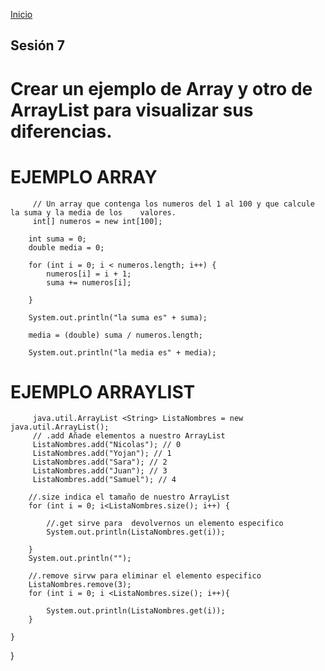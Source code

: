 <!-- No borrar o modificar -->
[Inicio](./index.md)

## Sesión 7 


<!-- Su documentación aquí -->

# Crear un ejemplo de Array y otro de ArrayList para visualizar sus diferencias.

# EJEMPLO ARRAY

         // Un array que contenga los numeros del 1 al 100 y que calcule la suma y la media de los    valores.
         int[] numeros = new int[100];

        int suma = 0;
        double media = 0;

        for (int i = 0; i < numeros.length; i++) {
            numeros[i] = i + 1;
            suma += numeros[i];

        }

        System.out.println("la suma es" + suma);

        media = (double) suma / numeros.length;

        System.out.println("la media es" + media);

# EJEMPLO ARRAYLIST

         java.util.ArrayList <String> ListaNombres = new java.util.ArrayList();
         // .add Añade elementos a nuestro ArrayList
         ListaNombres.add("Nicolas"); // 0
         ListaNombres.add("Yojan"); // 1
         ListaNombres.add("Sara"); // 2
         ListaNombres.add("Juan"); // 3
         ListaNombres.add("Samuel"); // 4
        
        //.size indica el tamaño de nuestro ArrayList
        for (int i = 0; i<ListaNombres.size(); i++) {
            
            //.get sirve para  devolvernos un elemento especifico
            System.out.println(ListaNombres.get(i));
            
        }
        System.out.println("");
        
        //.remove sirvw para eliminar el elemento especifico
        ListaNombres.remove(3);
        for (int i = 0; i <ListaNombres.size(); i++){
            
            System.out.println(ListaNombres.get(i));
        }
        
    }
    
}




